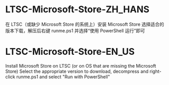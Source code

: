 # LTSC-Microsoft-Store-ZH_HANS
在 LTSC（或缺少 Microsoft Store 的系统上）安装 Microsoft Store
选择适合的版本下载，解压后右键 runme.ps1 并选择“使用 PowerShell 运行”即可

# LTSC-Microsoft-Store-EN_US
Install Microsoft Store on LTSC (or on OS that are missing the Microsoft Store)
Select the appropriate version to download, decompress and right-click runme.ps1 and select "Run with PowerShell"
